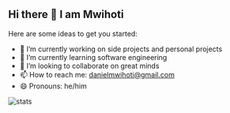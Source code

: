## Hi there 👋 I am Mwihoti



Here are some ideas to get you started:

- 🔭 I’m currently working on side projects  and personal projects
- 🌱 I’m currently learning software engineering
- 👯 I’m looking to collaborate on great minds
- 📫 How to reach me: danielmwihoti@gmail.com
- 😄 Pronouns: he/him



<img src="[https://api.githubtrends.io/user/svg/mwihoti/langs?time_range=one_year&use_percent=True&include_private=True&compact=True&theme=dark](https://api.githubtrends.io/user/svg/mwihoti/langs?time_range=one_year&use_percent=True&include_private=True&compact=True&theme=dark
)" alt="stats" />

